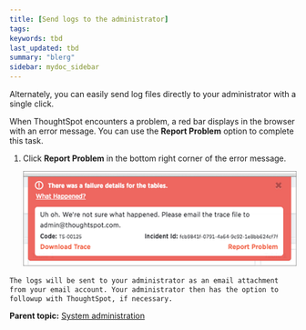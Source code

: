 ```yaml
---
title: [Send logs to the administrator]
tags: 
keywords: tbd
last_updated: tbd
summary: "blerg"
sidebar: mydoc_sidebar
---
```

Alternately, you can easily send log files directly to your administrator with a single click.

When ThoughtSpot encounters a problem, a red bar displays in the browser with an error message. You can use the **Report Problem** option to complete this task.

1.   Click **Report Problem** in the bottom right corner of the error message.

     ![](../../images/trace_log.png "Report problem")

    The logs will be sent to your administrator as an email attachment from your email account. Your administrator then has the option to followup with ThoughtSpot, if necessary.


**Parent topic:** [System administration](../../admin/system_admin/sysadmin_overview.html)
